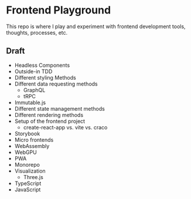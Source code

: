 # Frontend Playground

This repo is where I play and experiment with frontend development tools, thoughts, processes, etc.

## Draft

- Headless Components
- Outside-in TDD
- Different styling Methods
- Different data requesting methods
  - GraphQL
  - tRPC
- Immutable.js
- Different state management methods
- Different rendering methods
- Setup of the frontend project
  - create-react-app vs. vite vs. craco
- Storybook
- Micro frontends
- WebAssembly
- WebGPU
- PWA
- Monorepo
- Visualization
  - Three.js
- TypeScript
- JavaScript
